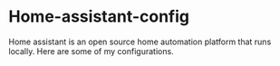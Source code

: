 # Home-assistant-config
Home assistant is an open source home automation platform that runs locally. Here are some of my configurations.
